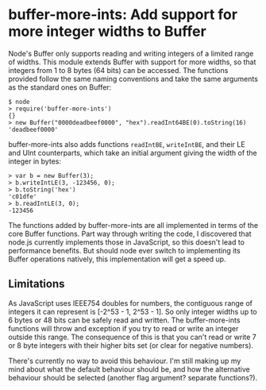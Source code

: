# buffer-more-ints: Add support for more integer widths to Buffer

Node's Buffer only supports reading and writing integers of a limited
range of widths.  This module extends Buffer with support for more
widths, so that integers from 1 to 8 bytes (64 bits) can be accessed.
The functions provided follow the same naming conventions and take the
same arguments as the standard ones on Buffer:

    $ node
    > require('buffer-more-ints')
    {}
    > new Buffer("0000deadbeef0000", "hex").readInt64BE(0).toString(16)
    'deadbeef0000'

buffer-more-ints also adds functions `readIntBE`, `writeIntBE`, and
their LE and UInt counterparts, which take an initial argument giving
the width of the integer in bytes:

    > var b = new Buffer(3);
    > b.writeIntLE(3, -123456, 0);
    > b.toString('hex')
    'c01dfe'
    > b.readIntLE(3, 0);
    -123456

The functions added by buffer-more-ints are all implemented in terms
of the core Buffer functions.  Part way through writing the code, I
discovered that node.js currently implements those in JavaScript, so
this doesn't lead to performance benefits.  But should node ever
switch to implementing its Buffer operations natively, this
implementation will get a speed up.

## Limitations

As JavaScript uses IEEE754 doubles for numbers, the contiguous range
of integers it can represent is [-2^53 - 1, 2^53 - 1].  So only
integer widths up to 6 bytes or 48 bits can be safely read and
written.  The buffer-more-ints functions will throw and exception if
you try to read or write an integer outside this range.  The
consequence of this is that you can't read or write 7 or 8 byte
integers with their higher bits set (or clear for negative numbers).

There's currently no way to avoid this behaviour.  I'm still making up
my mind about what the default behaviour should be, and how the
alternative behaviour should be selected (another flag argument?
separate functions?).

